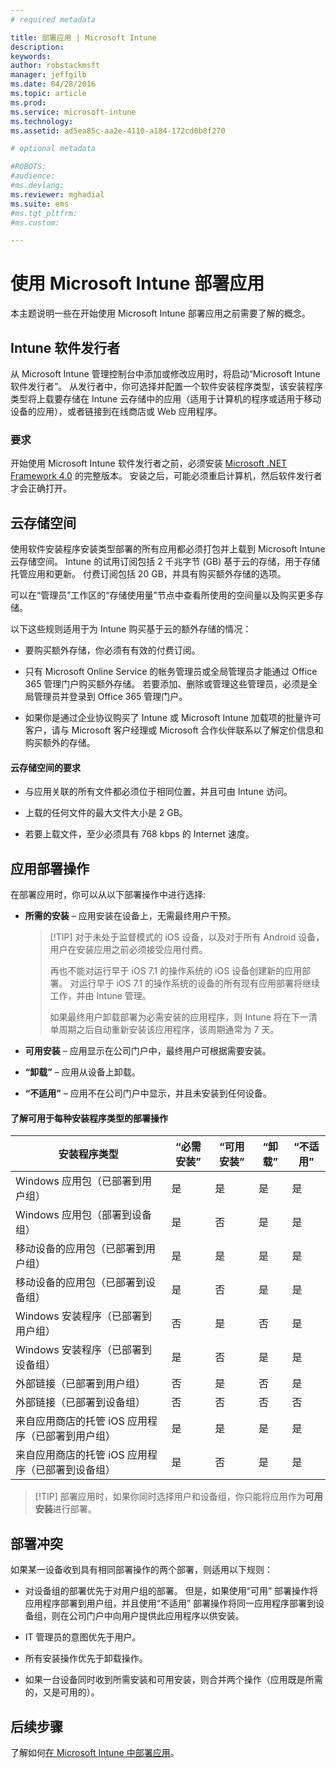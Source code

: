 ```yaml
---
# required metadata

title: 部署应用 | Microsoft Intune
description:
keywords:
author: robstackmsft
manager: jeffgilb
ms.date: 04/28/2016
ms.topic: article
ms.prod:
ms.service: microsoft-intune
ms.technology:
ms.assetid: ad5ea85c-aa2e-4110-a184-172cd0b8f270

# optional metadata

#ROBOTS:
#audience:
#ms.devlang:
ms.reviewer: mghadial
ms.suite: ems
#ms.tgt_pltfrm:
#ms.custom:

---
```


# 使用 Microsoft Intune 部署应用

本主题说明一些在开始使用 Microsoft Intune 部署应用之前需要了解的概念。

## Intune 软件发行者
从 Microsoft Intune 管理控制台中添加或修改应用时，将启动“Microsoft Intune 软件发行者”。 从发行者中，你可选择并配置一个软件安装程序类型，该安装程序类型将上载要存储在 Intune 云存储中的应用（适用于计算机的程序或适用于移动设备的应用），或者链接到在线商店或 Web 应用程序。

### 要求
开始使用 Microsoft Intune 软件发行者之前，必须安装 [Microsoft .NET Framework 4.0](https://www.microsoft.com/download/details.aspx?id=17851) 的完整版本。 安装之后，可能必须重启计算机，然后软件发行者才会正确打开。

## 云存储空间
使用软件安装程序安装类型部署的所有应用都必须打包并上载到 Microsoft Intune 云存储空间。 Intune 的试用订阅包括 2 千兆字节 (GB) 基于云的存储，用于存储托管应用和更新。 付费订阅包括 20 GB，并具有购买额外存储的选项。

可以在“管理员”工作区的“存储使用量”节点中查看所使用的空间量以及购买更多存储。

以下这些规则适用于为 Intune 购买基于云的额外存储的情况：

-   要购买额外存储，你必须有有效的付费订阅。

-   只有 Microsoft Online Service 的帐务管理员或全局管理员才能通过 Office 365 管理门户购买额外存储。 若要添加、删除或管理这些管理员，必须是全局管理员并登录到 Office 365 管理门户。

-   如果你是通过企业协议购买了 Intune 或 Microsoft Intune 加载项的批量许可客户，请与 Microsoft 客户经理或 Microsoft 合作伙伴联系以了解定价信息和购买额外的存储。

#### 云存储空间的要求

-   与应用关联的所有文件都必须位于相同位置，并且可由 Intune 访问。

-   上载的任何文件的最大文件大小是 2 GB。

-   若要上载文件，至少必须具有 768 kbps 的 Internet 速度。

## 应用部署操作
在部署应用时，你可以从以下部署操作中进行选择:

-   **所需的安装** – 应用安装在设备上，无需最终用户干预。

    > [!TIP] 对于未处于监督模式的 iOS 设备，以及对于所有 Android 设备，用户在安装应用之前必须接受应用付费。
    >
    > 再也不能对运行早于 iOS 7.1 的操作系统的 iOS 设备创建新的应用部署。 对运行早于 iOS 7.1 的操作系统的设备的所有现有应用部署将继续工作，并由 Intune 管理。
    > 
    >  如果最终用户卸载部署为必需安装的应用程序，则 Intune 将在下一清单周期之后自动重新安装该应用程序，该周期通常为 7 天。

-   **可用安装** – 应用显示在公司门户中，最终用户可根据需要安装。

-   **“卸载”** – 应用从设备上卸载。

-   **“不适用”** – 应用不在公司门户中显示，并且未安装到任何设备。

#### 了解可用于每种安装程序类型的部署操作

|安装程序类型|“必需安装”|“可用安装”|“卸载”|“不适用”|
|------------------|--------------------|---------------------|-------------|------------------|
|Windows 应用包（已部署到用户组）|是|是|是|是|
|Windows 应用包（部署到设备组）|是|否|是|是|
|移动设备的应用包（已部署到用户组）|是|是|是|是|
|移动设备的应用包（已部署到设备组）|是|否|是|是|
|Windows 安装程序（已部署到用户组）|否|是|否|是|
|Windows 安装程序（已部署到设备组）|是|否|是|是|
|外部链接（已部署到用户组）|否|是|否|是|
|外部链接（已部署到设备组）|否|否|否|否|
|来自应用商店的托管 iOS 应用程序（已部署到用户组）|是|是|是|是|
|来自应用商店的托管 iOS 应用程序（已部署到设备组）|是|否|是|是|
> [!TIP] 部署应用时，如果你同时选择用户和设备组，你只能将应用作为**可用安装**进行部署。

## 部署冲突
如果某一设备收到具有相同部署操作的两个部署，则适用以下规则：

-   对设备组的部署优先于对用户组的部署。 但是，如果使用“可用”  部署操作将应用程序部署到用户组，并且使用“不适用” 部署操作将同一应用程序部署到设备组，则在公司门户中向用户提供此应用程序以供安装。

-   IT 管理员的意图优先于用户。

-   所有安装操作优先于卸载操作。

-   如果一台设备同时收到所需安装和可用安装，则合并两个操作（应用既是所需的，又是可用的）。


## 后续步骤

了解如何[在 Microsoft Intune 中部署应用](deploy-apps-in-microsoft-intune.md)。

<!--HONumber=Jun16_HO2-->


